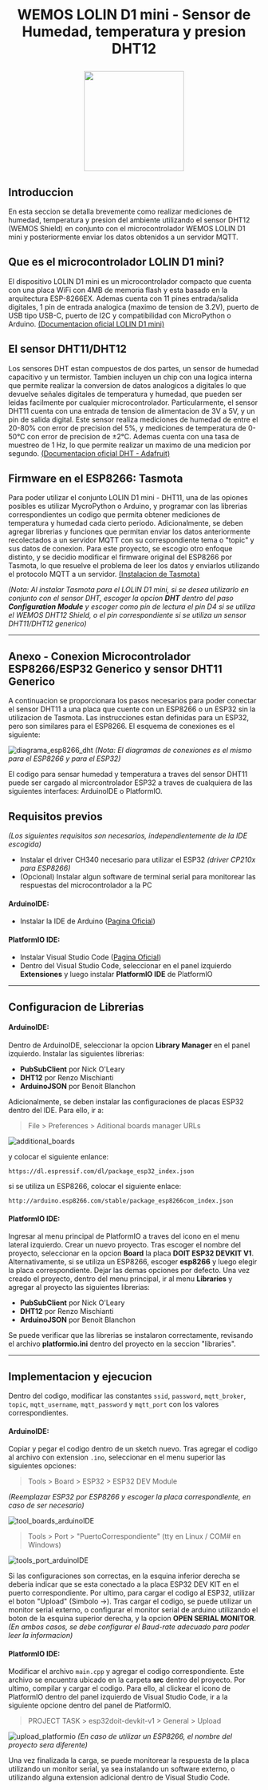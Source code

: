 # <p align=center> WEMOS LOLIN D1 mini - Sensor de Humedad, temperatura y presion DHT12<p>

<p align="center">
  <img src="./images/wemoslogo.jpeg" width="200"/>
</p>

## Introduccion

En esta seccion se detalla brevemente como realizar mediciones de humedad, temperatura y presion del ambiente utilizando el sensor DHT12 (WEMOS Shield) en conjunto con el microcontrolador WEMOS LOLIN D1 mini y posteriormente enviar los datos obtenidos a un servidor MQTT.  

## Que es el microcontrolador LOLIN D1 mini?

El dispositivo LOLIN D1 mini es un microcontrolador compacto que cuenta con una placa WiFi con 4MB de memoria flash y esta basado en la arquitectura ESP-8266EX. Ademas cuenta con 11 pines entrada/salida digitales, 1 pin de entrada analogica (maximo de tension de 3.2V), puerto de USB tipo USB-C, puerto de I2C y compatibilidad con MicroPython o Arduino.
[(Documentacion oficial LOLIN D1 mini)](https://docs.wemos.cc/en/latest/d1/d1_mini.html) 

## El sensor DHT11/DHT12

Los sensores DHT estan compuestos de dos partes, un sensor de humedad capacitivo y un termistor. Tambien incluyen un chip con una logica interna que permite realizar la conversion de datos analogicos a digitales lo que devuelve señales digitales de temperatura y humedad, que pueden ser leidas facilmente por cualquier microcontrolador. Particularmente, el sensor DHT11 cuenta con una entrada de tension de alimentacion de 3V a 5V, y un pin de salida digital. Este sensor realiza mediciones de humedad de entre el 20-80% con error de precision del 5%, y mediciones de temperatura de 0-50°C con error de precision de ±2°C. Ademas cuenta con una tasa de muestreo de 1 Hz, lo que permite realizar un maximo de una medicion por segundo. 
[(Documentacion oficial DHT - Adafruit)](https://learn.adafruit.com/dht/overview) 

## Firmware en el ESP8266: Tasmota

Para poder utilizar el conjunto LOLIN D1 mini - DHT11, una de las opiones posibles es utilizar MycroPython o Arduino, y programar con las librerias correspondientes un codigo que permita obtener mediciones de temperatura y humedad cada cierto periodo. Adicionalmente, se deben agregar librerias y funciones que permitan enviar los datos anteriormente recolectados a un servidor MQTT con su correspondiente tema o "topic" y sus datos de conexion.
Para este proyecto, se escogio otro enfoque distinto, y se decidio modificar el firmware original del ESP8266 por Tasmota, lo que resuelve el problema de leer los datos y enviarlos utilizando el protocolo MQTT a un servidor. [(Instalacion de Tasmota)](./sonoff.md)

*(Nota: Al instalar Tasmota para el LOLIN D1 mini, si se desea utilizarlo en conjunto con el sensor DHT, escoger la opcion **DHT** dentro del paso **Configuration Module** y escoger como pin de lectura el pin D4 si se utiliza el WEMOS DHT12 Shield, o el pin correspondiente si se utiliza un sensor DHT11/DHT12 generico)*

---

## Anexo - Conexion Microcontrolador ESP8266/ESP32 Generico y sensor DHT11 Generico

A continuacion se proporcionara los pasos necesarios para poder conectar el sensor DHT11 a una placa que cuente con un ESP8266 o un ESP32 sin la utilizacion de Tasmota. Las instrucciones estan definidas para un ESP32, pero son similares para el ESP8266. El esquema de conexiones es el siguiente: 

![diagrama_esp8266_dht](./images/esp8266_diagram.png)
*(Nota: El diagramas de conexiones es el mismo para el ESP8266 y para el ESP32)*

El codigo para sensar humedad y temperatura a traves del sensor DHT11 puede ser cargado al micrcontrolador ESP32 a traves de cualquiera de las siguientes interfaces: ArduinoIDE o PlatformIO.

## Requisitos previos
*(Los siguientes requisitos son necesarios, independientemente de la IDE escogida)*
- Instalar el driver CH340 necesario para utilizar el ESP32 *(driver CP210x para ESP8266)* 
- (Opcional) Instalar algun software de terminal serial para monitorear las respuestas del microcontrolador a la PC

#### ArduinoIDE:

- Instalar la IDE de Arduino ([Pagina Oficial](https://www.arduino.cc/en/software))

#### PlatformIO IDE:

- Instalar Visual Studio Code ([Pagina Oficial](https://code.visualstudio.com/))
- Dentro del Visual Studio Code, seleccionar en el panel izquierdo **Extensiones** y luego instalar **PlatformIO IDE** de PlatformIO

---

## Configuracion de Librerias

#### ArduinoIDE:

Dentro de ArduinoIDE, seleccionar la opcion **Library Manager** en el panel izquierdo. Instalar las siguientes librerias:

- **PubSubClient** por Nick O'Leary
- **DHT12** por Renzo Mischianti
- **ArduinoJSON** por Benoit Blanchon

Adicionalmente, se deben instalar las configuraciones de placas ESP32 dentro del IDE. Para ello, ir a:

> File > Preferences > Aditional boards manager URLs

![additional_boards](./images/boards.png)

y colocar el siguiente enlance:

`https://dl.espressif.com/dl/package_esp32_index.json`

si se utiliza un ESP8266, colocar el siguiente enlace:

`http://arduino.esp8266.com/stable/package_esp8266com_index.json`

#### PlatformIO IDE:

Ingresar al menu principal de PlatformIO a traves del icono en el menu lateral izquierdo. Crear un nuevo proyecto. Tras escoger el nombre del proyecto, seleccionar en la opcion **Board** la placa **DOIT ESP32 DEVKIT V1**. Alternativamente, si se utiliza un ESP8266, escoger **esp8266** y luego elegir la placa correspondiente. Dejar las demas opciones por defecto. Una vez creado el proyecto, dentro del menu principal, ir al menu **Libraries** y agregar al proyecto las siguientes librerias:

- **PubSubClient** por Nick O'Leary
- **DHT12** por Renzo Mischianti
- **ArduinoJSON** por Benoit Blanchon

Se puede verificar que las librerias se instalaron correctamente, revisando el archivo **platformio.ini** dentro del proyecto en la seccion "libraries".

---

## Implementacion y ejecucion

Dentro del codigo, modificar las constantes `ssid`, `password`, `mqtt_broker`, `topic`, `mqtt_username`, `mqtt_password` y `mqtt_port` con los valores correspondientes. 

#### ArduinoIDE:

Copiar y pegar el codigo dentro de un sketch nuevo. Tras agregar el codigo al archivo con extension `.ino`, seleccionar en el menu superior las siguientes opciones:

> Tools > Board > ESP32 > ESP32 DEV Module

*(Reemplazar ESP32 por ESP8266 y escoger la placa correspondiente, en caso de ser necesario)*

![tool_boards_arduinoIDE](./images/module.png)

> Tools > Port > "PuertoCorrespondiente" (tty en Linux / COM# en Windows)

![tools_port_arduinoIDE](./images/port.png)

Si las configuraciones son correctas, en la esquina inferior derecha se deberia indicar que se esta conectado a la placa ESP32 DEV KIT en el puerto correspondiente.
Por ultimo, para cargar el codigo al ESP32, utilizar el boton "Upload" (Simbolo &rarr;). Tras cargar el codigo, se puede utilizar un monitor serial externo, o configurar el monitor serial de arduino utilizando el boton de la esquina superior derecha, y la opcion **OPEN SERIAL MONITOR**. 
*(En ambos casos, se debe configurar el Baud-rate adecuado para poder leer la informacion)*

#### PlatformIO IDE:

Modificar el archivo `main.cpp` y agregar el codigo correspondiente. Este archivo se encuentra ubicado en la carpeta **src** dentro del proyecto. Por ultimo, compilar y cargar el codigo. Para ello, al clickear el icono de PlatformIO dentro del panel izquierdo de Visual Studio Code, ir a la siguiente opcione dentro del panel de PlatformIO.

> PROJECT TASK > esp32doit-devkit-v1 > General > Upload

![upload_platformio](./images/upload.png)
*(En caso de utilizar un ESP8266, el nombre del proyecto sera diferente)*

Una vez finalizada la carga, se puede monitorear la respuesta de la placa utilizando un monitor serial, ya sea instalando un software externo, o utilizando alguna extension adicional dentro de Visual Studio Code.
